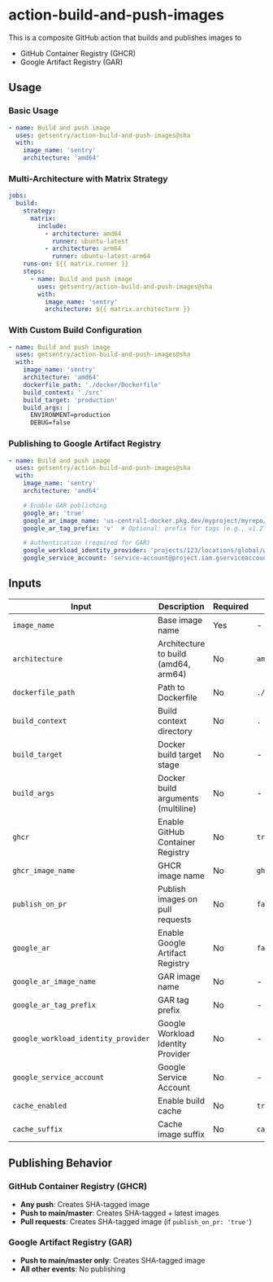 # action-build-and-push-images

This is a composite GitHub action that builds and publishes images to

- GitHub Container Registry (GHCR)
- Google Artifact Registry (GAR)

## Usage

### Basic Usage

```yaml
- name: Build and push image
  uses: getsentry/action-build-and-push-images@sha
  with:
    image_name: 'sentry'
    architecture: 'amd64'
```

### Multi-Architecture with Matrix Strategy

```yaml
jobs:
  build:
    strategy:
      matrix:
        include:
          - architecture: amd64
            runner: ubuntu-latest
          - architecture: arm64
            runner: ubuntu-latest-arm64
    runs-on: ${{ matrix.runner }}
    steps:
      - name: Build and push image
        uses: getsentry/action-build-and-push-images@sha
        with:
          image_name: 'sentry'
          architecture: ${{ matrix.architecture }}
```

### With Custom Build Configuration

```yaml
- name: Build and push image
  uses: getsentry/action-build-and-push-images@sha
  with:
    image_name: 'sentry'
    architecture: 'amd64'
    dockerfile_path: './docker/Dockerfile'
    build_context: './src'
    build_target: 'production'
    build_args: |
      ENVIRONMENT=production
      DEBUG=false
```

### Publishing to Google Artifact Registry

```yaml
- name: Build and push image
  uses: getsentry/action-build-and-push-images@sha
  with:
    image_name: 'sentry'
    architecture: 'amd64'

    # Enable GAR publishing
    google_ar: 'true'
    google_ar_image_name: 'us-central1-docker.pkg.dev/myproject/myrepo/myapp'
    google_ar_tag_prefix: 'v'  # Optional: prefix for tags (e.g., v1.2.3)

    # Authentication (required for GAR)
    google_workload_identity_provider: 'projects/123/locations/global/workloadIdentityPools/pool/providers/provider'
    google_service_account: 'service-account@project.iam.gserviceaccount.com'
```


## Inputs

| Input | Description | Required | Default |
|-------|-------------|----------|---------|
| `image_name` | Base image name | Yes | - |
| `architecture` | Architecture to build (amd64, arm64) | No | `amd64` |
| `dockerfile_path` | Path to Dockerfile | No | `./Dockerfile` |
| `build_context` | Build context directory | No | `.` |
| `build_target` | Docker build target stage | No | - |
| `build_args` | Docker build arguments (multiline) | No | - |
| `ghcr` | Enable GitHub Container Registry | No | `true` |
| `ghcr_image_name` | GHCR image name | No | `ghcr.io/{owner}/{image_name}` |
| `publish_on_pr` | Publish images on pull requests | No | `false` |
| `google_ar` | Enable Google Artifact Registry | No | `false` |
| `google_ar_image_name` | GAR image name | No | - |
| `google_ar_tag_prefix` | GAR tag prefix | No | - |
| `google_workload_identity_provider` | Google Workload Identity Provider | No | - |
| `google_service_account` | Google Service Account | No | - |
| `cache_enabled` | Enable build cache | No | `true` |
| `cache_suffix` | Cache image suffix | No | `cache` |

## Publishing Behavior

### GitHub Container Registry (GHCR)

- **Any push**: Creates SHA-tagged image
- **Push to main/master**: Creates SHA-tagged + latest images
- **Pull requests**: Creates SHA-tagged image (if `publish_on_pr: 'true'`)

### Google Artifact Registry (GAR)

- **Push to main/master only**: Creates SHA-tagged image
- **All other events**: No publishing
